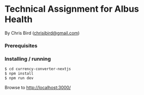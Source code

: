 
# Technical Assignment for Albus Health

By Chris Bird (chrisjbird@gmail.com)

### Prerequisites



### Installing / running

```bash
$ cd currency-converter-nextjs
$ npm install
$ npm run dev
```

Browse to [http://localhost:3000/](http://localhost:3000/)
